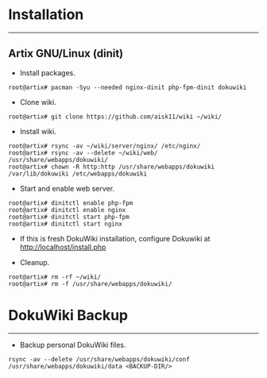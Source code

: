 # Installation
- - -

## Artix GNU/Linux (dinit)

- Install packages.

```console
root@artix# pacman -Syu --needed nginx-dinit php-fpm-dinit dokuwiki
```

- Clone wiki.

```console
root@artix# git clone https://github.com/aisk11/wiki ~/wiki/
```

- Install wiki.

```console
root@artix# rsync -av ~/wiki/server/nginx/ /etc/nginx/
root@artix# rsync -av --delete ~/wiki/web/ /usr/share/webapps/dokuwiki/
root@artix# chown -R http:http /usr/share/webapps/dokuwiki /var/lib/dokuwiki /etc/webapps/dokuwiki
```

- Start and enable web server.

```console
root@artix# dinitctl enable php-fpm
root@artix# dinitctl enable nginx
root@artix# dinitctl start php-fpm
root@artix# dinitctl start nginx
```

- If this is fresh DokuWiki installation, configure Dokuwiki at [http://localhost/install.php](http://localhost/install.php)

- Cleanup.

```console
root@artix# rm -rf ~/wiki/
root@artix# rm -f /usr/share/webapps/dokuwiki/
```

# DokuWiki Backup
- - -

- Backup personal DokuWiki files.

```console
rsync -av --delete /usr/share/webapps/dokuwiki/conf /usr/share/webapps/dokuwiki/data <BACKUP-DIR/>
```
